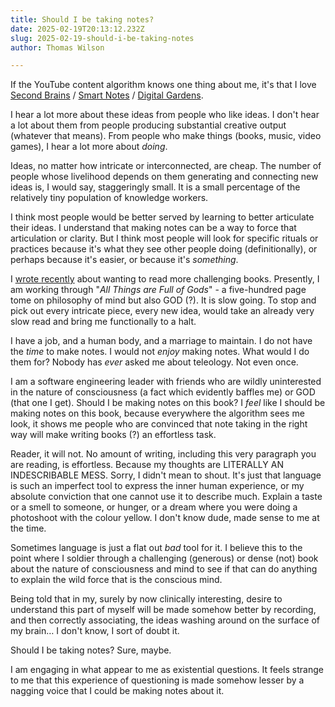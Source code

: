 ```yaml
---
title: Should I be taking notes?
date: 2025-02-19T20:13:12.232Z
slug: 2025-02-19-should-i-be-taking-notes
author: Thomas Wilson

---
```

If the YouTube content algorithm knows one thing about me, it's that I love [Second Brains](https://www.youtube.com/watch?v=hSTy_BInQs8) / [Smart Notes](https://www.youtube.com/watch?v=L9SLlxaEEXY) / [Digital Gardens](https://youtu.be/0tY7Z53QJo8?si=omJMjI8T_uThULcH).

I hear a lot more about these ideas from people who like ideas.  I don't hear a lot about them from people producing substantial creative output (whatever that means).  From people who make things (books, music, video games), I hear a lot more about *doing*.  

Ideas, no matter how intricate or interconnected, are cheap.  The number of people whose livelihood depends on them generating and connecting new ideas is, I would say, staggeringly small.  It is a small percentage of the relatively tiny population of knowledge workers. 

I think most people would be better served by learning to better articulate their ideas.  I understand that making notes can be a way to force that articulation or clarity.  But I think most people will look for specific rituals or practices because it's what they see other people doing (definitionally), or perhaps because it's easier, or because it's *something*.

I [wrote recently](/blog/2025-02-14-reading-more-challenging-books) about wanting to read more challenging books.  Presently, I am working through "*All Things are Full of Gods*" - a five-hundred page tome on philosophy of mind but also GOD (?).  It is slow going.  To stop and pick out every intricate piece, every new idea, would take an already very slow read and bring me functionally to a halt.  

I have a job, and a human body, and a marriage to maintain.  I do not have the *time* to make notes.  I would not *enjoy* making notes.  What would I do them for?  Nobody has *ever* asked me about teleology.  Not even once.

I am a software engineering leader with friends who are wildly uninterested in the nature of consciousness (a fact which evidently baffles me) or GOD (that one I get).  Should I be making notes on this book?  I *feel* like I should be making notes on this book, because everywhere the algorithm sees me look, it shows me people who are convinced that note taking in the right way will make writing books (?) an effortless task. 

Reader, it will not.  No amount of writing, including this very paragraph you are reading, is effortless.  Because my thoughts are LITERALLY AN INDESCRIBABLE MESS.  Sorry, I didn't mean to shout.  It's just that language is such an imperfect tool to express the inner human experience, or my absolute conviction that one cannot use it to describe much.  Explain a taste or a smell to someone, or hunger, or a dream where you were doing a photoshoot with the colour yellow.  I don't know dude, made sense to me at the time.

Sometimes language is just a flat out *bad* tool for it.  I believe this to the point where I soldier through a challenging (generous) or dense (not) book about the nature of consciousness and mind to see if that can do anything to explain the wild force that is the conscious mind.  

Being told that in my, surely by now clinically interesting, desire to understand this part of myself will be made somehow better by recording, and then correctly associating, the ideas washing around on the surface of my brain… I don't know, I sort of doubt it.

Should I be taking notes?  Sure, maybe.  

I am engaging in what appear to me as existential questions.  It feels strange to me that this experience of questioning is made somehow lesser by a nagging voice that I could be making notes about it.